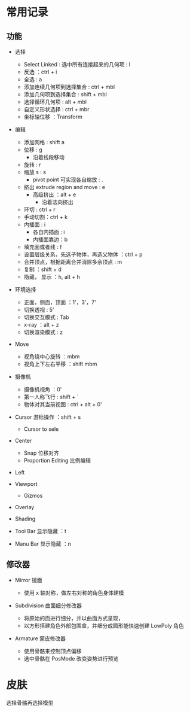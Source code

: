 # 常用记录

## 功能

- 选择

  - Select Linked : 选中所有连接起来的几何项 : l
  - 反选 ：ctrl + i
  - 全选 : a
  - 添加连续几何项到选择集合 : ctrl + mbl
  - 添加几何项到选择集合 : shift + mbl
  - 选择循环几何项 : alt + mbl
  - 自定义形状选择 : ctrl + mbr
  - 坐标轴位移 ：Transform
- 编辑

  - 添加网格 : shift a
  - 位移 : g
    - 沿着线段移动
  - 旋转 : r
  - 缩放 s : s
    - pivot point 可实现各自缩放 : .
  - 挤出 extrude region and move : e
    - 高级挤出 ：alt + e
      - 沿着法向挤出
  - 环切 : ctrl + r
  - 手动切割：ctrl + k
  - 内插面 : i
    - 各自内插面 : i
    - 内插面靠边：b
  - 填充面或者线 : f
  - 设置层级关系，先选子物体，再选父物体 ：ctrl + p
  - 合并顶点，根据距离合并消除多余顶点 : m
  - 复制 ：shift + d
  - 隐藏， 显示 ：h, alt + h
- 环境选择

  - 正面，侧面，顶面 ：1'，3'，7'
  - 切换透视 : 5'
  - 切换交互模式 : Tab
  - x-ray ：alt + z
  - 切换渲染模式 : z
- Move

  - 视角绕中心旋转 ：mbm
  - 视角上下左右平移 ：shift mbm
- 摄像机

  - 摄像机视角 ：0'
  - 第一人称飞行 : shift + `
  - 物体对其当前视图 : ctrl + alt + 0'
- Cursor 游标操作 ：shift + s

  - Cursor to sele
- Center

  - Snap 位移对齐
  - Proportion Editing 比例编辑
- Left
- Viewport

  - Gizmos
- Overlay
- Shading
- Tool Bar 显示隐藏 ：t
- Manu Bar 显示隐藏 ：n

## 修改器

- Mirror 镜面

  - 使用 x 轴对称，做左右对称的角色身体建模
- Subdivision 曲面细分修改器

  - 将原始的面进行细分，并以曲面方式呈现，
  - 以方形搭建角色外部包围盒，并细分成圆形能快速创建 LowPoly 角色
- Armature 蒙皮修改器

  - 使用骨骼来控制顶点偏移
  - 选中骨骼在 PosMode 改变姿势进行预览


# 皮肤

选择骨骼再选择模型
